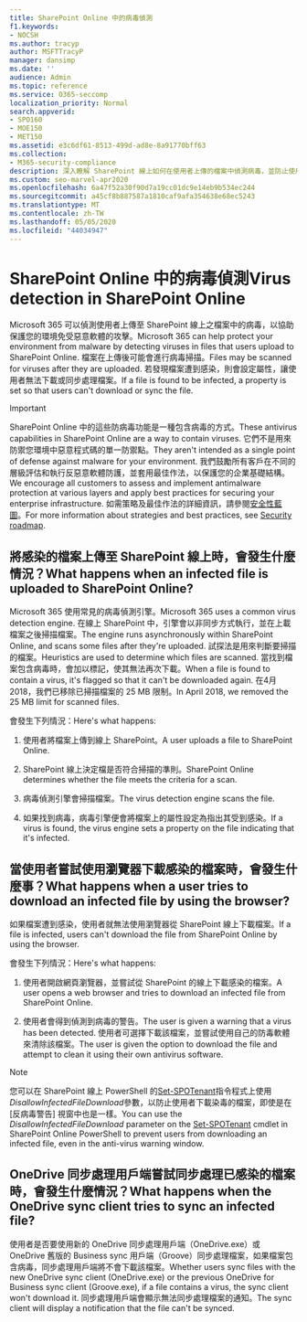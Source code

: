 ```yaml
---
title: SharePoint Online 中的病毒偵測
f1.keywords:
- NOCSH
ms.author: tracyp
author: MSFTTracyP
manager: dansimp
ms.date: ''
audience: Admin
ms.topic: reference
ms.service: O365-seccomp
localization_priority: Normal
search.appverid:
- SPO160
- MOE150
- MET150
ms.assetid: e3c6df61-8513-499d-ad8e-8a91770bff63
ms.collection:
- M365-security-compliance
description: 深入瞭解 SharePoint 線上如何在使用者上傳的檔案中偵測病毒，並防止使用者下載或同步處理檔案。
ms.custom: seo-marvel-apr2020
ms.openlocfilehash: 6a47f52a30f90d7a19cc01dc9e14eb9b534ec244
ms.sourcegitcommit: a45cf8b887587a1810caf9afa354638e68ec5243
ms.translationtype: MT
ms.contentlocale: zh-TW
ms.lasthandoff: 05/05/2020
ms.locfileid: "44034947"
---
```

# <a name="virus-detection-in-sharepoint-online"></a><span data-ttu-id="0526f-103">SharePoint Online 中的病毒偵測</span><span class="sxs-lookup"><span data-stu-id="0526f-103">Virus detection in SharePoint Online</span></span>

<span data-ttu-id="0526f-104">Microsoft 365 可以偵測使用者上傳至 SharePoint 線上之檔案中的病毒，以協助保護您的環境免受惡意軟體的攻擊。</span><span class="sxs-lookup"><span data-stu-id="0526f-104">Microsoft 365 can help protect your environment from malware by detecting viruses in files that users upload to SharePoint Online.</span></span> <span data-ttu-id="0526f-105">檔案在上傳後可能會進行病毒掃描。</span><span class="sxs-lookup"><span data-stu-id="0526f-105">Files may be scanned for viruses after they are uploaded.</span></span> <span data-ttu-id="0526f-106">若發現檔案遭到感染，則會設定屬性，讓使用者無法下載或同步處理檔案。</span><span class="sxs-lookup"><span data-stu-id="0526f-106">If a file is found to be infected, a property is set so that users can't download or sync the file.</span></span>

> [!IMPORTANT]
> <span data-ttu-id="0526f-107">SharePoint Online 中的這些防病毒功能是一種包含病毒的方式。</span><span class="sxs-lookup"><span data-stu-id="0526f-107">These antivirus capabilities in SharePoint Online are a way to contain viruses.</span></span> <span data-ttu-id="0526f-108">它們不是用來防禦您環境中惡意程式碼的單一防禦點。</span><span class="sxs-lookup"><span data-stu-id="0526f-108">They aren't intended as a single point of defense against malware for your environment.</span></span> <span data-ttu-id="0526f-109">我們鼓勵所有客戶在不同的層級評估和執行反惡意軟體防護，並套用最佳作法，以保護您的企業基礎結構。</span><span class="sxs-lookup"><span data-stu-id="0526f-109">We encourage all customers to assess and implement antimalware protection at various layers and apply best practices for securing your enterprise infrastructure.</span></span> <span data-ttu-id="0526f-110">如需策略及最佳作法的詳細資訊，請參閱[安全性藍圖](security-roadmap.md)。</span><span class="sxs-lookup"><span data-stu-id="0526f-110">For more information about strategies and best practices, see [Security roadmap](security-roadmap.md).</span></span>

## <a name="what-happens-when-an-infected-file-is-uploaded-to-sharepoint-online"></a><span data-ttu-id="0526f-111">將感染的檔案上傳至 SharePoint 線上時，會發生什麼情況？</span><span class="sxs-lookup"><span data-stu-id="0526f-111">What happens when an infected file is uploaded to SharePoint Online?</span></span>

<span data-ttu-id="0526f-112">Microsoft 365 使用常見的病毒偵測引擎。</span><span class="sxs-lookup"><span data-stu-id="0526f-112">Microsoft 365 uses a common virus detection engine.</span></span> <span data-ttu-id="0526f-113">在線上 SharePoint 中，引擎會以非同步方式執行，並在上載檔案之後掃描檔案。</span><span class="sxs-lookup"><span data-stu-id="0526f-113">The engine runs asynchronously within SharePoint Online, and scans some files after they're uploaded.</span></span> <span data-ttu-id="0526f-114">試探法是用來判斷要掃描的檔案。</span><span class="sxs-lookup"><span data-stu-id="0526f-114">Heuristics are used to determine which files are scanned.</span></span> <span data-ttu-id="0526f-115">當找到檔案包含病毒時，會加以標記，使其無法再次下載。</span><span class="sxs-lookup"><span data-stu-id="0526f-115">When a file is found to contain a virus, it's flagged so that it can't be downloaded again.</span></span> <span data-ttu-id="0526f-116">在4月2018，我們已移除已掃描檔案的 25 MB 限制。</span><span class="sxs-lookup"><span data-stu-id="0526f-116">In April 2018, we removed the 25 MB limit for scanned files.</span></span>

<span data-ttu-id="0526f-117">會發生下列情況：</span><span class="sxs-lookup"><span data-stu-id="0526f-117">Here's what happens:</span></span>

1. <span data-ttu-id="0526f-118">使用者將檔案上傳到線上 SharePoint。</span><span class="sxs-lookup"><span data-stu-id="0526f-118">A user uploads a file to SharePoint Online.</span></span>

2. <span data-ttu-id="0526f-119">SharePoint 線上決定檔是否符合掃描的準則。</span><span class="sxs-lookup"><span data-stu-id="0526f-119">SharePoint Online determines whether the file meets the criteria for a scan.</span></span>

3. <span data-ttu-id="0526f-120">病毒偵測引擎會掃描檔案。</span><span class="sxs-lookup"><span data-stu-id="0526f-120">The virus detection engine scans the file.</span></span>

4. <span data-ttu-id="0526f-121">如果找到病毒，病毒引擎便會將檔案上的屬性設定為指出其受到感染。</span><span class="sxs-lookup"><span data-stu-id="0526f-121">If a virus is found, the virus engine sets a property on the file indicating that it's infected.</span></span>

## <a name="what-happens-when-a-user-tries-to-download-an-infected-file-by-using-the-browser"></a><span data-ttu-id="0526f-122">當使用者嘗試使用瀏覽器下載感染的檔案時，會發生什麼事？</span><span class="sxs-lookup"><span data-stu-id="0526f-122">What happens when a user tries to download an infected file by using the browser?</span></span>

<span data-ttu-id="0526f-123">如果檔案遭到感染，使用者就無法使用瀏覽器從 SharePoint 線上下載檔案。</span><span class="sxs-lookup"><span data-stu-id="0526f-123">If a file is infected, users can't download the file from SharePoint Online by using the browser.</span></span>

<span data-ttu-id="0526f-124">會發生下列情況：</span><span class="sxs-lookup"><span data-stu-id="0526f-124">Here's what happens:</span></span>

1. <span data-ttu-id="0526f-125">使用者開啟網頁瀏覽器，並嘗試從 SharePoint 的線上下載感染的檔案。</span><span class="sxs-lookup"><span data-stu-id="0526f-125">A user opens a web browser and tries to download an infected file from SharePoint Online.</span></span>

2. <span data-ttu-id="0526f-126">使用者會得到偵測到病毒的警告。</span><span class="sxs-lookup"><span data-stu-id="0526f-126">The user is given a warning that a virus has been detected.</span></span> <span data-ttu-id="0526f-127">使用者可選擇下載該檔案，並嘗試使用自己的防毒軟體來清除該檔案。</span><span class="sxs-lookup"><span data-stu-id="0526f-127">The user is given the option to download the file and attempt to clean it using their own antivirus software.</span></span>

> [!NOTE]
> <span data-ttu-id="0526f-128">您可以在 SharePoint 線上 PowerShell 的[Set-SPOTenant](https://docs.microsoft.com/powershell/module/sharepoint-online/Set-SPOTenant)指令程式上使用*DisallowInfectedFileDownload*參數，以防止使用者下載染毒的檔案，即使是在 [反病毒警告] 視窗中也是一樣。</span><span class="sxs-lookup"><span data-stu-id="0526f-128">You can use the *DisallowInfectedFileDownload* parameter on the [Set-SPOTenant](https://docs.microsoft.com/powershell/module/sharepoint-online/Set-SPOTenant) cmdlet in SharePoint Online PowerShell to prevent users from downloading an infected file, even in the anti-virus warning window.</span></span>

## <a name="what-happens-when-the-onedrive-sync-client-tries-to-sync-an-infected-file"></a><span data-ttu-id="0526f-129">OneDrive 同步處理用戶端嘗試同步處理已感染的檔案時，會發生什麼情況？</span><span class="sxs-lookup"><span data-stu-id="0526f-129">What happens when the OneDrive sync client tries to sync an infected file?</span></span>

<span data-ttu-id="0526f-130">使用者是否要使用新的 OneDrive 同步處理用戶端（OneDrive.exe）或 OneDrive 舊版的 Business sync 用戶端（Groove）同步處理檔案，如果檔案包含病毒，同步處理用戶端將不會下載該檔案。</span><span class="sxs-lookup"><span data-stu-id="0526f-130">Whether users sync files with the new OneDrive sync client (OneDrive.exe) or the previous OneDrive for Business sync client (Groove.exe), if a file contains a virus, the sync client won't download it.</span></span> <span data-ttu-id="0526f-131">同步處理用戶端會顯示無法同步處理檔案的通知。</span><span class="sxs-lookup"><span data-stu-id="0526f-131">The sync client will display a notification that the file can't be synced.</span></span>
